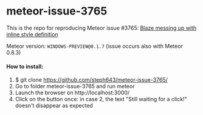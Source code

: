 # meteor-issue-3765

This is the repo for reproducing Meteor issue #3765: [Blaze messing up with inline style definition](https://github.com/meteor/meteor/issues/3765)

Meteor version: `WINDOWS-PREVIEW@0.1.7` (issue occurs also with Meteor 0.8.3)

<h4>How to install:</h4>

1. $ git clone https://github.com/steph643/meteor-issue-3765/
2. Go to folder meteor-issue-3765 and run meteor
3. Launch the browser on http://localhost:3000/
4. Click on the button once: in case 2, the text "Still waiting for a click!" doesn't disappear as expected
